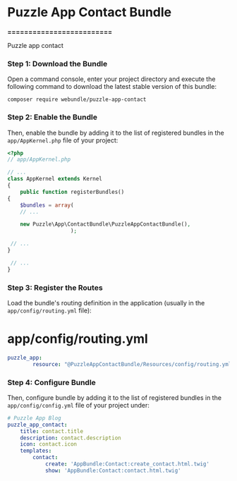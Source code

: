 # Puzzle App Contact Bundle
**=========================**

Puzzle app contact

### Step 1: Download the Bundle

Open a command console, enter your project directory and execute the following command to download the latest stable version of this bundle:

`composer require webundle/puzzle-app-contact`

### Step 2: Enable the Bundle

Then, enable the bundle by adding it to the list of registered bundles in the `app/AppKernel.php` file of your project:

```php
<?php
// app/AppKernel.php

// ...
class AppKernel extends Kernel
{
    public function registerBundles()
{
    $bundles = array(
    // ...

    new Puzzle\App\ContactBundle\PuzzleAppContactBundle(),
                    );

 // ...
}

 // ...
}
```

### Step 3: Register the Routes

Load the bundle's routing definition in the application (usually in the `app/config/routing.yml` file):

# app/config/routing.yml
```yaml
puzzle_app:
        resource: "@PuzzleAppContactBundle/Resources/config/routing.yml"
```

### Step 4: Configure Bundle

Then, configure bundle by adding it to the list of registered bundles in the `app/config/config.yml` file of your project under:

```yaml
# Puzzle App Blog
puzzle_app_contact:
    title: contact.title
    description: contact.description
    icon: contact.icon
    templates:
        contact:
            create: 'AppBundle:Contact:create_contact.html.twig'
            show: 'AppBundle:Contact:contact.html.twig'
```